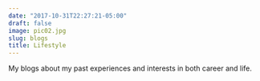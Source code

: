 ```yaml
---
date: "2017-10-31T22:27:21-05:00"
draft: false
image: pic02.jpg
slug: blogs
title: Lifestyle
---
```


My blogs about my past experiences and interests in both career and life.